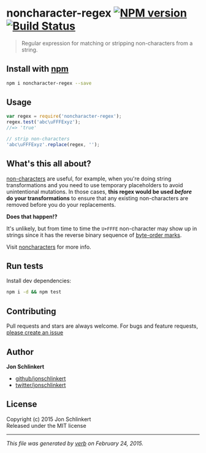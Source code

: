 # noncharacter-regex [![NPM version](https://badge.fury.io/js/noncharacter-regex.svg)](http://badge.fury.io/js/noncharacter-regex)  [![Build Status](https://travis-ci.org/regexps/noncharacter-regex.svg)](https://travis-ci.org/regexps/noncharacter-regex) 

> Regular expression for matching or stripping non-characters from a string.

## Install with [npm](npmjs.org)

```bash
npm i noncharacter-regex --save
```

## Usage

```js
var regex = require('noncharacter-regex');
regex.test('abc\uFFFExyz');
//=> 'true'

// strip non-characters
'abc\uFFFExyz'.replace(regex, '');
```

## What's this all about?

[non-characters][wiki] are useful, for example, when you're doing string transformations and you need to use temporary placeholders to avoid unintentional mutations. In those cases, **this regex would be used _before_ do your transformations** to ensure that any existing non-characters are removed before you do your replacements. 

**Does that happen!?**

It's unlikely, but from time to time the `U+FFFE` non-character may show up in strings since it has the reverse binary sequence of [byte-order marks](http://en.wikipedia.org/wiki/Byte_order_mark). 

Visit [noncharacters] for more info.

## Run tests

Install dev dependencies:

```bash
npm i -d && npm test
```

## Contributing
Pull requests and stars are always welcome. For bugs and feature requests, [please create an issue](https://github.com/regexps/noncharacter-regex/issues)

## Author

**Jon Schlinkert**
 
+ [github/jonschlinkert](https://github.com/jonschlinkert)
+ [twitter/jonschlinkert](http://twitter.com/jonschlinkert) 

## License
Copyright (c) 2015 Jon Schlinkert  
Released under the MIT license

***

_This file was generated by [verb](https://github.com/assemble/verb) on February 24, 2015._

[noncharacters]: https://github.com/jonschlinkert/noncharacters
[wiki]: http://en.wikipedia.org/wiki/Universal_Character_Set_characters#Noncharacters
